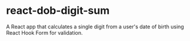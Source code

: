 # react-dob-digit-sum
A React app that calculates a single digit from a user's date of birth using React Hook Form for validation.
